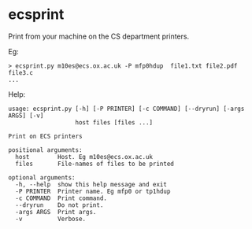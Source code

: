 ecsprint
========

Print from your machine on the CS department printers. 

Eg:
```
> ecsprint.py m10es@ecs.ox.ac.uk -P mfp0hdup  file1.txt file2.pdf file3.c
...
```
Help:

```
usage: ecsprint.py [-h] [-P PRINTER] [-c COMMAND] [--dryrun] [-args ARGS] [-v]
                   host files [files ...]

Print on ECS printers

positional arguments:
  host        Host. Eg m10es@ecs.ox.ac.uk
  files       File-names of files to be printed

optional arguments:
  -h, --help  show this help message and exit
  -P PRINTER  Printer name. Eg mfp0 or tp1hdup
  -c COMMAND  Print command.
  --dryrun    Do not print.
  -args ARGS  Print args.
  -v          Verbose.
```
